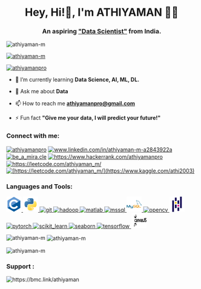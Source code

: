 
<h1 align="center">Hey, Hi!👋, I'm ATHIYAMAN 👨‍💻 </h1>
<h3 align="center">An aspiring <u>"Data Scientist"</u> from India.</h3>


<p align="left"> <img src="https://komarev.com/ghpvc/?username=athiyaman-m&label=Profile%20views&color=0e75b6&style=flat" alt="athiyaman-m" /> </p>

<p align="left"> <a href="https://github.com/ryo-ma/github-profile-trophy"><img src="https://github-profile-trophy.vercel.app/?username=athiyaman-m" alt="athiyaman-m" /></a> </p>

<p align="left"> <a href="https://twitter.com/athiyamanpro" target="blank"><img src="https://img.shields.io/twitter/follow/athiyamanpro?logo=twitter&style=for-the-badge" alt="athiyamanpro" /></a> </p>

- 🌱 I’m currently learning **Data Science, AI, ML, DL.**

- 💬 Ask me about **Data**

- 📫 How to reach me **athiyamanpro@gmail.com**

- ⚡ Fun fact **"Give me your data, I will predict your future!"**

<h3 align="left">Connect with me:</h3>
<p align="left">
<a href="https://twitter.com/athiyamanpro" target="blank"><img align="center" src="https://raw.githubusercontent.com/rahuldkjain/github-profile-readme-generator/master/src/images/icons/Social/twitter.svg" alt="athiyamanpro" height="30" width="40" /></a>
<a href="https://linkedin.com/in/www.linkedin.com/in/athiyaman-m-a2843922a" target="blank"><img align="center" src="https://raw.githubusercontent.com/rahuldkjain/github-profile-readme-generator/master/src/images/icons/Social/linked-in-alt.svg" alt="www.linkedin.com/in/athiyaman-m-a2843922a" height="30" width="40" /></a>
<a href="https://instagram.com/be_a_mira.cle" target="blank"><img align="center" src="https://raw.githubusercontent.com/rahuldkjain/github-profile-readme-generator/master/src/images/icons/Social/instagram.svg" alt="be_a_mira.cle" height="30" width="40" /></a>
<a href="https://www.hackerrank.com/https://www.hackerrank.com/athiyamanpro" target="blank"><img align="center" src="https://raw.githubusercontent.com/rahuldkjain/github-profile-readme-generator/master/src/images/icons/Social/hackerrank.svg" alt="https://www.hackerrank.com/athiyamanpro" height="30" width="40" /></a>
<a href="https://www.leetcode.com/https://leetcode.com/athiyaman_m/" target="blank"><img align="center" src="https://raw.githubusercontent.com/rahuldkjain/github-profile-readme-generator/master/src/images/icons/Social/leet-code.svg" alt="https://leetcode.com/athiyaman_m/" height="30" width="40" /></a>
<a href="https://www.kaggle.com/athi2003" target="blank"><img align="center" src="http://businessforecastblog.com/wp-content/uploads/2014/01/kaggle-1038x480.png" alt="[https://leetcode.com/athiyaman_m/](https://www.kaggle.com/athi2003)" height="30" width="40" /></a>
</p>

<h3 align="left">Languages and Tools:</h3>
<p align="left"> <a href="https://www.cprogramming.com/" target="_blank" rel="noreferrer"> <img src="https://raw.githubusercontent.com/devicons/devicon/master/icons/c/c-original.svg" alt="c" width="40" height="40"/> </a>  <a href="https://www.python.org" target="_blank" rel="noreferrer"> <img src="https://raw.githubusercontent.com/devicons/devicon/master/icons/python/python-original.svg" alt="python" width="40" height="40"/> </a> <a href="https://git-scm.com/" target="_blank" rel="noreferrer"> <img src="https://www.vectorlogo.zone/logos/git-scm/git-scm-icon.svg" alt="git" width="40" height="40"/> </a> <a href="https://hadoop.apache.org/" target="_blank" rel="noreferrer"> <img src="https://www.vectorlogo.zone/logos/apache_hadoop/apache_hadoop-icon.svg" alt="hadoop" width="40" height="40"/> </a>  <a href="https://www.mathworks.com/" target="_blank" rel="noreferrer"> <img src="https://upload.wikimedia.org/wikipedia/commons/2/21/Matlab_Logo.png" alt="matlab" width="40" height="40"/> </a> <a href="https://www.microsoft.com/en-us/sql-server" target="_blank" rel="noreferrer"> <img src="https://www.svgrepo.com/show/303229/microsoft-sql-server-logo.svg" alt="mssql" width="40" height="40"/> </a> <a href="https://www.mysql.com/" target="_blank" rel="noreferrer"> <img src="https://raw.githubusercontent.com/devicons/devicon/master/icons/mysql/mysql-original-wordmark.svg" alt="mysql" width="40" height="40"/> </a> <a href="https://opencv.org/" target="_blank" rel="noreferrer"> <img src="https://www.vectorlogo.zone/logos/opencv/opencv-icon.svg" alt="opencv" width="40" height="40"/> </a> <a href="https://pandas.pydata.org/" target="_blank" rel="noreferrer"> <img src="https://raw.githubusercontent.com/devicons/devicon/2ae2a900d2f041da66e950e4d48052658d850630/icons/pandas/pandas-original.svg" alt="pandas" width="40" height="40"/> </a> <a href="https://pytorch.org/" target="_blank" rel="noreferrer"> <img src="https://www.vectorlogo.zone/logos/pytorch/pytorch-icon.svg" alt="pytorch" width="40" height="40"/> </a> <a href="https://scikit-learn.org/" target="_blank" rel="noreferrer"> <img src="https://upload.wikimedia.org/wikipedia/commons/0/05/Scikit_learn_logo_small.svg" alt="scikit_learn" width="40" height="40"/> </a> <a href="https://seaborn.pydata.org/" target="_blank" rel="noreferrer"> <img src="https://seaborn.pydata.org/_images/logo-mark-lightbg.svg" alt="seaborn" width="40" height="40"/> </a> <a href="https://www.tensorflow.org" target="_blank" rel="noreferrer"> <img src="https://www.vectorlogo.zone/logos/tensorflow/tensorflow-icon.svg" alt="tensorflow" width="40" height="40"/> </a><a href="https://canvasjs.com" target="_blank" rel="noreferrer"> <img src="https://raw.githubusercontent.com/Hardik0307/Hardik0307/master/assets/canvasjs-charts.svg" alt="canvasjs" width="40" height="40"/> </a>   </p>



<p><img align="left" src="https://github-readme-stats.vercel.app/api/top-langs?username=athiyaman-m&show_icons=true&locale=en&layout=compact" alt="athiyaman-m" /></p>

<p>&nbsp;<img align="center" src="https://github-readme-stats.vercel.app/api?username=athiyaman-m&show_icons=true&locale=en" alt="athiyaman-m" /></p>

<p><img align="center" src="https://github-readme-streak-stats.herokuapp.com/?user=athiyaman-m&" alt="athiyaman-m" /></p>

<h3 align="left">Support : </h3>
<p><a href="https://www.buymeacoffee.com/https://bmc.link/athiyaman"> <img align="left" src="https://cdn.buymeacoffee.com/buttons/v2/default-yellow.png" height="50" width="210" alt="https://bmc.link/athiyaman" /></a></p><br><br>
